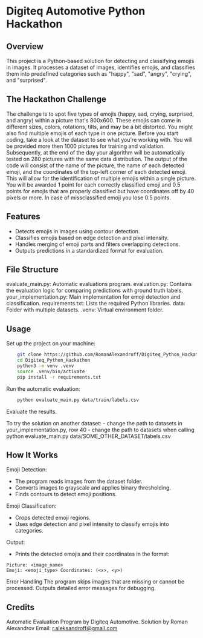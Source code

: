 # Digiteq Automotive Python Hackathon

## Overview
This project is a Python-based solution for detecting and classifying emojis in images. It processes a dataset of images, identifies emojis, and classifies them into predefined categories such as "happy", "sad", "angry", "crying", and "surprised".

## The Hackathon Challenge
The challenge is to spot five types of emojis (happy, sad, crying, surprised, and angry) within a picture that's 800x600. These emojis can come in different sizes, colors, rotations, tilts, and may be a bit distorted. You might also find multiple emojis of each type in one picture. Before you start coding, take a look at the dataset to see what you're working with. You will be provided more then 1000 pictures for training and validation. Subsequently, at the end of the day your algorithm will be automatically tested on 280 pictures with the same data distribution. The output of the code will consist of the name of the picture, the name of each detected emoji, and the coordinates of the top-left corner of each detected emoji. This will allow for the identification of multiple emojis within a single picture. You will be awarded 1 point for each correctly classified emoji and 0.5 points for emojis that are properly classified but have coordinates off by 40 pixels or more. In case of missclassified emoji you lose 0.5 points.

## Features
- Detects emojis in images using contour detection.
- Classifies emojis based on edge detection and pixel intensity.
- Handles merging of emoji parts and filters overlapping detections.
- Outputs predictions in a standardized format for evaluation.

## File Structure
evaluate_main.py: Automatic evaluations program.
evaluation.py: Contains the evaluation logic for comparing predictions with ground truth labels.
your_implementation.py: Main implementation for emoji detection and classification.
requirements.txt: Lists the required Python libraries.
data: Folder with multiple datasets.
.venv: Virtual environment folder.

## Usage
Set up the project on your machine:
```bash
    git clone https://github.com/RomanAlexandroff/Digiteq_Python_Hackathon.git
    cd Digiteq_Python_Hackathon
    python3 -m venv .venv
    source .venv/bin/activate
    pip install -r requirements.txt
```
Run the automatic evaluation:
```bash
    python evaluate_main.py data/train/labels.csv
```
Evaluate the results.

To try the solution on another dataset:
    - change the path to datasets in your_implementation.py, row 40
    - change the path to datasets when calling python evaluate_main.py data/SOME_OTHER_DATASET/labels.csv

## How It Works
Emoji Detection:
- The program reads images from the dataset folder.
- Converts images to grayscale and applies binary thresholding.
- Finds contours to detect emoji positions.

Emoji Classification:
- Crops detected emoji regions.
- Uses edge detection and pixel intensity to classify emojis into categories.

Output:
- Prints the detected emojis and their coordinates in the format:
```
Picture: <image_name>
Emoji: <emoji_type> Coordinates: (<x>, <y>)
```

Error Handling
The program skips images that are missing or cannot be processed.
Outputs detailed error messages for debugging.

## Credits
Automatic Evaluation Program by Digiteq Automotive.
Solution by Roman Alexandrov
Email: r.aleksandroff@gmail.com